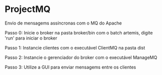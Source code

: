 # ProjectMQ
Envio de mensagems assíncronas com o MQ do Apache

Passo 0: Inicie o broker na pasta broker/bin com o batch artemis, digite 'run' para iniciar o broker

Passo 1: Instancie clientes com o executável ClientMQ na pasta dist

Passo 2: Instancie o gerenciador do broker com o executável ManageMQ

Passo 3: Utilize a GUI para enviar mensagems entre os clientes
